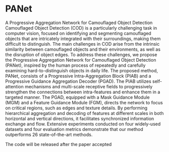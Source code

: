# PANet
A Progressive Aggregation Network for Camouflaged Object Detection
Camouflaged Object Detection (COD) is a particularly challenging task in computer vision, focused on identifying and segmenting camouflaged objects that are intricately integrated with their surroundings, making them difficult to distinguish. The main challenges in COD arise from the intrinsic similarity between camouflaged objects and their environments, as well as the disruption of object edges. To address these challenges, we propose the Progressive Aggregation Network for Camouflaged Object Detection (PANet), inspired by the human process of repeatedly and carefully examining hard-to-distinguish objects in daily life. The proposed method, PANet, consists of a Progressive Intra-Aggregation Block (PIAB) and a Progressive Guidance Aggregation Decoder (PGAD). The PIAB utilizes self-attention mechanisms and multi-scale receptive fields to progressively strengthen the connections between intra-features and enhance them in a targeted manner. The PGAD, equipped with a Mask Guidance Module (MGM) and a Feature Guidance Module (FGM), directs the network to focus on critical regions, such as edges and texture details. By performing hierarchical aggregation and decoding of features at different scales in both horizontal and vertical directions, it facilitates synchronized information exchange and flow. Extensive experiments conducted on four widely-used datasets and four evaluation metrics demonstrate that our method outperforms 26 state-of-the-art methods. 

The code will be released after the paper accepted
